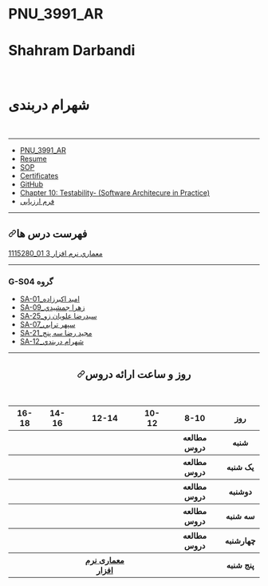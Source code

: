 # PNU_3991_AR

<h1>Shahram Darbandi</h1>
<br>
<h1>شهرام دربندی</h1>
<br>
<hr>
<ul>
<li><a href="https://github.com/shahramDBI/PNU_3991_AR">PNU_3991_AR</a></li>
<li><a href="https://shahramdbi.github.io/" rel="nofollow">Resume</a></li>
<li><a href="https://shahramdbi.github.io/" rel="nofollow">SOP</a></li>
<li><a href="https://shahramdbi.github.io/" rel="nofollow">Certificates</a></li>
<li><a href="https://github.com/shahramDBI">GitHub</a></li>
<li><a href="Chapter 10-1.mp4">Chapter 10: Testability- (Software Architecure in Practice)</a></li> 
<li><a href="XX_CV_CheckList_AR_3991.pdf">فرم ارزیابی</a></li>   
</ul>
<hr>
<h2><a id="user-content-فهرست-درس-ها" class="anchor" aria-hidden="true" href="#فهرست-درس-ها"><svg class="octicon octicon-link" viewBox="0 0 16 16" version="1.1" width="16" height="16" aria-hidden="true"><path fill-rule="evenodd" d="M7.775 3.275a.75.75 0 001.06 1.06l1.25-1.25a2 2 0 112.83 2.83l-2.5 2.5a2 2 0 01-2.83 0 .75.75 0 00-1.06 1.06 3.5 3.5 0 004.95 0l2.5-2.5a3.5 3.5 0 00-4.95-4.95l-1.25 1.25zm-4.69 9.64a2 2 0 010-2.83l2.5-2.5a2 2 0 012.83 0 .75.75 0 001.06-1.06 3.5 3.5 0 00-4.95 0l-2.5 2.5a3.5 3.5 0 004.95 4.95l1.25-1.25a.75.75 0 00-1.06-1.06l-1.25 1.25a2 2 0 01-2.83 0z"></path></svg></a>فهرست درس ها</h2>

<a href="https://github.com/saharzeinivand/PNU_3991_AR/tree/main/SoftwareArchitecture">1115280_01	معماري نرم افزار	3</a>
<br>
<hr>
<h3> G-S04 گروه</h3>
<ul>
   <li><a href="https://github.com/AliRazavi-edu/PNU_3991/tree/master/_MSc/SoftwareArchitecture/1115280_01/01_%D8%A7%D9%85%D9%8A%D8%AF%20%D8%A7%D9%83%D8%A8%D8%B1%D8%B2%D8%A7%D8%AF%D9%87">SA-01_اميد اكبرزاده</a></li>
   <li><a href="https://github.com/AliRazavi-edu/PNU_3991/tree/master/_MSc/SoftwareArchitecture/1115280_01/09_%D8%B2%D9%87%D8%B1%D8%A7%20%D8%AC%D9%85%D8%B4%D9%8A%D8%AF%D9%8A">SA-09_زهرا جمشيدي</a></li>
   <li><a href="https://github.com/AliRazavi-edu/PNU_3991/tree/master/_MSc/SoftwareArchitecture/1115280_01/25_%D8%B3%D9%8A%D8%AF%D8%B1%D8%B6%D8%A7%20%D8%B9%D9%84%D9%88%D9%8A%D8%A7%D9%86%20%D8%B2%D9%88">SA-25_سيدرضا علويان زو</a></li>
   <li><a href="https://github.com/AliRazavi-edu/PNU_3991/tree/master/_MSc/SoftwareArchitecture/1115280_01/07_%D8%B3%D9%BE%D9%87%D8%B1%20%D8%AA%D8%B1%D8%A7%D8%A8%D9%8A">SA-07_سپهر ترابي</a></li>
   <li><a href="https://github.com/AliRazavi-edu/PNU_3991/tree/master/_MSc/SoftwareArchitecture/1115280_01/21_%D9%85%D8%AC%D9%8A%D8%AF%D8%B1%D8%B6%D8%A7%20%D8%B3%D9%87%20%D9%BE%D9%86%D8%AC">SA-21_مجید رضا سه پنج</a></li>
   <li><a href="https://github.com/AliRazavi-edu/PNU_3991/tree/master/_MSc/SoftwareArchitecture/1115280_01/12_%D8%B4%D9%87%D8%B1%D8%A7%D9%85%20%D8%AF%D8%B1%D8%A8%D9%86%D8%AF%D9%8A">SA-12_شهرام دربندي</a></li>
</ul>   
<hr>
<div align="center">
<h2><a id="user-content-روز-و-ساعت-ارائه-دروس" class="anchor" aria-hidden="true" href="#روز-و-ساعت-ارائه-دروس"><svg class="octicon octicon-link" viewBox="0 0 16 16" version="1.1" width="16" height="16" aria-hidden="true"><path fill-rule="evenodd" d="M7.775 3.275a.75.75 0 001.06 1.06l1.25-1.25a2 2 0 112.83 2.83l-2.5 2.5a2 2 0 01-2.83 0 .75.75 0 00-1.06 1.06 3.5 3.5 0 004.95 0l2.5-2.5a3.5 3.5 0 00-4.95-4.95l-1.25 1.25zm-4.69 9.64a2 2 0 010-2.83l2.5-2.5a2 2 0 012.83 0 .75.75 0 001.06-1.06 3.5 3.5 0 00-4.95 0l-2.5 2.5a3.5 3.5 0 004.95 4.95l1.25-1.25a.75.75 0 00-1.06-1.06l-1.25 1.25a2 2 0 01-2.83 0z"></path></svg></a>روز و ساعت ارائه دروس</h2>
<br>
<div dir="ltr">
   <table>
      <tbody>
         <tr>
            <th>16-18</th>
            <th>14-16</th>
            <th>12-14</th>
            <th>10-12</th>
            <th>8-10</th>
            <th>روز</th>
         </tr>
         <tr>
            <th> </th>
            <th> </th>
            <th> </th>
            <th></th>
            <th>مطالعه دروس </th>
            <th>شنبه</th>
         </tr>
         <tr>
            <th></th>
            <th></th>
            <th></th>
            <th></th>
            <th>مطالعه دروس </th>
            <th>یک شنبه</th>
        </tr>
        <tr>
            <th>  </th>
            <th> </th>
            <th> </th>
            <th></th> 
            <th>مطالعه دروس </th>
            <th>دوشنبه</th>
         </tr>
         <tr>
            <th></th>
            <th></th>
            <th></th>
            <th></th>
            <th>مطالعه دروس </th>
            <th>سه شنبه</th>
         </tr>
         <tr>
            <th></th>
            <th></th>
            <th></th>
            <th></th>
            <th>مطالعه دروس </th>
            <th>چهارشنبه</th>
         </tr>
         <tr>
            <th></th>
            <th></th>
            <th><a href="https://github.com/AliRazavi-edu/PNU_3991/tree/master/_MSc/SoftwareArchitecture#TOC">معماری نرم افزار</a></th>
            <th></th>
            <th></th>
            <th>پنج شنبه</th>
         </tr>
      </tbody>
   </table>
</div>

   
